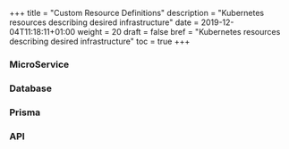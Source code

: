 +++
title = "Custom Resource Definitions"
description = "Kubernetes resources describing desired infrastructure"
date = 2019-12-04T11:18:11+01:00
weight = 20
draft = false
bref = "Kubernetes resources describing desired infrastructure"
toc = true
+++

### MicroService

### Database

### Prisma

### API
